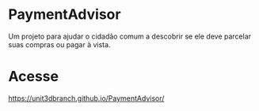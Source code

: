# PaymentAdvisor
Um projeto para ajudar o cidadão comum a descobrir se ele deve parcelar suas compras ou pagar à vista.

# Acesse
https://unit3dbranch.github.io/PaymentAdvisor/
